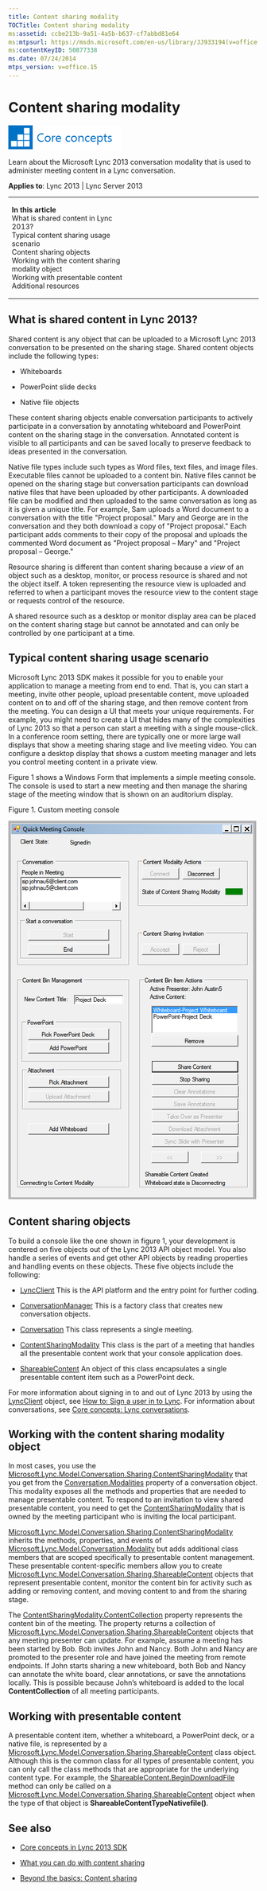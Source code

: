 ```yaml
---
title: Content sharing modality
TOCTitle: Content sharing modality
ms:assetid: ccbe213b-9a51-4a5b-b637-cf7abbd81e64
ms:mtpsurl: https://msdn.microsoft.com/en-us/library/JJ933194(v=office.15)
ms:contentKeyID: 50877338
ms.date: 07/24/2014
mtps_version: v=office.15
---
```


# Content sharing modality

![Core concepts](images/JJ933133.mod_icon_CoreConcepts_long(Office.15).png "Core concepts")

Learn about the Microsoft Lync 2013 conversation modality that is used to administer meeting content in a Lync conversation.



**Applies to**: Lync 2013 | Lync Server 2013

<table>
<colgroup>
<col style="width: 50%" />
<col style="width: 50%" />
</colgroup>
<tbody>
<tr class="odd">
<td><p><strong>In this article</strong><br />
What is shared content in Lync 2013?<br />
Typical content sharing usage scenario<br />
Content sharing objects<br />
Working with the content sharing modality object<br />
Working with presentable content<br />
Additional resources</p></td>
<td><p></p></td>
</tr>
</tbody>
</table>

## What is shared content in Lync 2013?

Shared content is any object that can be uploaded to a Microsoft Lync 2013 conversation to be presented on the sharing stage. Shared content objects include the following types:

  - Whiteboards

  - PowerPoint slide decks

  - Native file objects

These content sharing objects enable conversation participants to actively participate in a conversation by annotating whiteboard and PowerPoint content on the sharing stage in the conversation. Annotated content is visible to all participants and can be saved locally to preserve feedback to ideas presented in the conversation.

Native file types include such types as Word files, text files, and image files. Executable files cannot be uploaded to a content bin. Native files cannot be opened on the sharing stage but conversation participants can download native files that have been uploaded by other participants. A downloaded file can be modified and then uploaded to the same conversation as long as it is given a unique title. For example, Sam uploads a Word document to a conversation with the title "Project proposal." Mary and George are in the conversation and they both download a copy of "Project proposal." Each participant adds comments to their copy of the proposal and uploads the commented Word document as "Project proposal – Mary" and "Project proposal – George."

Resource sharing is different than content sharing because a *view* of an object such as a desktop, monitor, or process resource is shared and not the object itself. A token representing the resource view is uploaded and referred to when a participant moves the resource view to the content stage or requests control of the resource.

A shared resource such as a desktop or monitor display area can be placed on the content sharing stage but cannot be annotated and can only be controlled by one participant at a time.

## Typical content sharing usage scenario

Microsoft Lync 2013 SDK makes it possible for you to enable your application to manage a meeting from end to end. That is, you can start a meeting, invite other people, upload presentable content, move uploaded content on to and off of the sharing stage, and then remove content from the meeting. You can design a UI that meets your unique requirements. For example, you might need to create a UI that hides many of the complexities of Lync 2013 so that a person can start a meeting with a single mouse-click. In a conference room setting, there are typically one or more large wall displays that show a meeting sharing stage and live meeting video. You can configure a desktop display that shows a custom meeting manager and lets you control meeting content in a private view.

Figure 1 shows a Windows Form that implements a simple meeting console. The console is used to start a new meeting and then manage the sharing stage of the meeting window that is shown on an auditorium display.

Figure 1. Custom meeting console

  
![Content bin manager application UI](images/JJ933194.UC_OCS15ConLyncClient_ContentBinManagerfigure3(Office.15).png "Content bin manager application UI")

## Content sharing objects

To build a console like the one shown in figure 1, your development is centered on five objects out of the Lync 2013 API object model. You also handle a series of events and get other API objects by reading properties and handling events on these objects. These five objects include the following:

  - [LyncClient](https://msdn.microsoft.com/en-us/library/jj274980\(v=office.15\))  
    This is the API platform and the entry point for further coding.

  - [ConversationManager](https://msdn.microsoft.com/en-us/library/jj266018\(v=office.15\))  
    This is a factory class that creates new conversation objects.

  - [Conversation](https://msdn.microsoft.com/en-us/library/jj276988\(v=office.15\))  
    This class represents a single meeting.

  - [ContentSharingModality](https://msdn.microsoft.com/en-us/library/jj266998\(v=office.15\))  
    This class is the part of a meeting that handles all the presentable content work that your console application does.

  - [ShareableContent](https://msdn.microsoft.com/en-us/library/jj277217\(v=office.15\))  
    An object of this class encapsulates a single presentable content item such as a PowerPoint deck.

For more information about signing in to and out of Lync 2013 by using the [LyncClient](https://msdn.microsoft.com/en-us/library/jj274980\(v=office.15\)) object, see [How to: Sign a user in to Lync](how-to-sign-a-user-in-to-lync.md). For information about conversations, see [Core concepts: Lync conversations](core-concepts-lync-conversations.md).

## Working with the content sharing modality object

In most cases, you use the [Microsoft.Lync.Model.Conversation.Sharing.ContentSharingModality](https://msdn.microsoft.com/en-us/library/jj266998\(v=office.15\)) that you get from the [Conversation.Modalities](https://msdn.microsoft.com/en-us/library/jj275560\(v=office.15\)) property of a conversation object. This modality exposes all the methods and properties that are needed to manage presentable content. To respond to an invitation to view shared presentable content, you need to get the [ContentSharingModality](https://msdn.microsoft.com/en-us/library/jj266998\(v=office.15\)) that is owned by the meeting participant who is inviting the local participant.

[Microsoft.Lync.Model.Conversation.Sharing.ContentSharingModality](https://msdn.microsoft.com/en-us/library/jj266998\(v=office.15\)) inherits the methods, properties, and events of [Microsoft.Lync.Model.Conversation.Modality](https://msdn.microsoft.com/en-us/library/jj274796\(v=office.15\)) but adds additional class members that are scoped specifically to presentable content management. These presentable content-specific members allow you to create [Microsoft.Lync.Model.Conversation.Sharing.ShareableContent](https://msdn.microsoft.com/en-us/library/jj277217\(v=office.15\)) objects that represent presentable content, monitor the content bin for activity such as adding or removing content, and moving content to and from the sharing stage.

The [ContentSharingModality.ContentCollection](https://msdn.microsoft.com/en-us/library/jj267301\(v=office.15\)) property represents the content bin of the meeting. The property returns a collection of [Microsoft.Lync.Model.Conversation.Sharing.ShareableContent](https://msdn.microsoft.com/en-us/library/jj277217\(v=office.15\)) objects that any meeting presenter can update. For example, assume a meeting has been started by Bob. Bob invites John and Nancy. Both John and Nancy are promoted to the presenter role and have joined the meeting from remote endpoints. If John starts sharing a new whiteboard, both Bob and Nancy can annotate the white board, clear annotations, or save the annotations locally. This is possible because John’s whiteboard is added to the local **ContentCollection** of all meeting participants.

## Working with presentable content

A presentable content item, whether a whiteboard, a PowerPoint deck, or a native file, is represented by a [Microsoft.Lync.Model.Conversation.Sharing.ShareableContent](https://msdn.microsoft.com/en-us/library/jj277217\(v=office.15\)) class object. Although this is the common class for all types of presentable content, you can only call the class methods that are appropriate for the underlying content type. For example, the [ShareableContent.BeginDownloadFile](https://msdn.microsoft.com/en-us/library/jj278158\(v=office.15\)) method can only be called on a [Microsoft.Lync.Model.Conversation.Sharing.ShareableContent](https://msdn.microsoft.com/en-us/library/jj277217\(v=office.15\)) object when the type of that object is **ShareableContentTypeNativefile()**.

## See also

  - [Core concepts in Lync 2013 SDK](core-concepts-in-lync-2013-sdk.md)

  - [What you can do with content sharing](what-you-can-do-with-content-sharing.md)

  - [Beyond the basics: Content sharing](beyond-the-basics-content-sharing.md)


